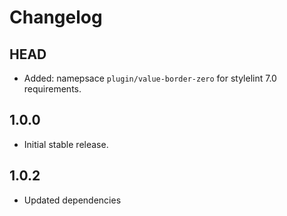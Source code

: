 # Changelog

## HEAD

- Added: namepsace `plugin/value-border-zero` for stylelint 7.0 requirements.

## 1.0.0

- Initial stable release.

## 1.0.2

- Updated dependencies
